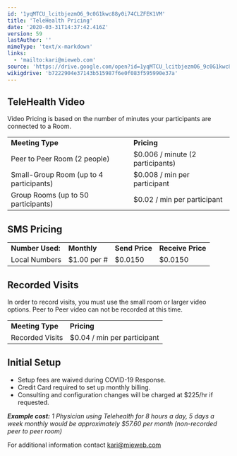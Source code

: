 ```yaml
---
id: '1yqMTCU_lcitbjezmO6_9c0G1kwc88y0i74CLZFEK1VM'
title: 'TeleHealth Pricing'
date: '2020-03-31T14:37:42.416Z'
version: 59
lastAuthor: ''
mimeType: 'text/x-markdown'
links:
  - 'mailto:kari@mieweb.com'
source: 'https://drive.google.com/open?id=1yqMTCU_lcitbjezmO6_9c0G1kwc88y0i74CLZFEK1VM'
wikigdrive: 'b7222904e37143b515987f6e0f083f595990e37a'
---
```

## TeleHealth Video

Video Pricing is based on the number of minutes your participants are connected to a Room.


<table>
<tr>
<td><strong>Meeting Type</strong></td>
<td><strong>Pricing</strong></td>
</tr>
<tr>
<td>Peer to Peer Room (2 people)	</td>
<td>$0.006 / minute (2 participants)</td>
</tr>
<tr>
<td>Small-Group Room (up to 4 participants)</td>
<td>$0.008 / min per participant </td>
</tr>
<tr>
<td>Group Rooms (up to 50 participants)</td>
<td>$0.02 / min per participant</td>
</tr>

</table>

## SMS Pricing


<table>
<tr>
<td><strong>Number Used:</strong></td>
<td><strong>Monthly</strong></td>
<td><strong>Send Price</strong></td>
<td><strong>Receive Price</strong></td>
</tr>
<tr>
<td>Local Numbers</td>
<td>$1.00 per #</td>
<td>$0.0150</td>
<td>$0.0150</td>
</tr>

</table>

## Recorded Visits

In order to record visits, you must use the small room or larger video options. Peer to Peer video can not be recorded at this time. 


<table>
<tr>
<td><strong>Meeting Type</strong></td>
<td><strong>Pricing</strong></td>
</tr>
<tr>
<td>Recorded Visits</td>
<td>$0.04 / min per participant</td>
</tr>

</table>

## Initial Setup

* Setup fees are waived during COVID-19 Response.
* Credit Card required to set up monthly billing.
* Consulting and configuration changes will be charged at $225/hr if requested.


**_Example cost:_**
*1 Physician using Telehealth for 8 hours a day, 5 days a week monthly would be approximately $57.60 per month (non-recorded peer to peer room)*

For additional information contact [kari@mieweb.com](mailto:kari@mieweb.com)
